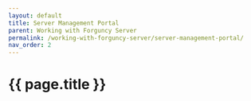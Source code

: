 ```yaml
---
layout: default
title: Server Management Portal
parent: Working with Forguncy Server
permalink: /working-with-forguncy-server/server-management-portal/
nav_order: 2
---
```


# {{ page.title }}
